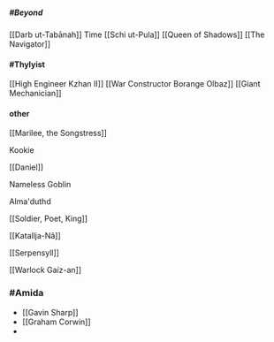 
##### #Beyond 
[[Darb ut-Tabānah]]
Time
[[Schi ut-Pula]]
[[Queen of Shadows]]
[[The Navigator]]


#### #Thylyist 
[[High Engineer Kzhan II]]
[[War Constructor Borange Olbaz]]
[[Giant Mechanician]]

#### other 
[[Marilee, the Songstress]]

Kookie

[[Daniel]]

Nameless Goblin

Alma'duthd

[[Soldier, Poet, King]]

[[Katallja-Nâ]]

[[Serpensyll]]

[[Warlock Gaíz-an]]

### #Amida 
- [[Gavin  Sharp]]
- [[Graham Corwin]]
- 
